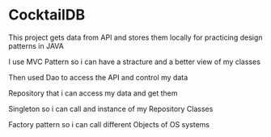 # CocktailDB
This project gets data from API and stores them locally for practicing design patterns in JAVA 

I use MVC Pattern so i can have a stracture and a better view of my classes

Then used Dao to access the API and control my data 

Repository that i can access my data and get them

Singleton so i can call and instance of my Repository Classes

Factory pattern so i can call different Objects of OS systems
